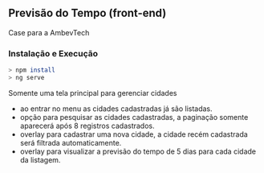 ## Previsão do Tempo (front-end)
Case para a AmbevTech

### Instalação e Execução
```sh
> npm install
> ng serve
```

Somente uma tela principal para gerenciar cidades
- ao entrar no menu as cidades cadastradas já são listadas.
- opção para pesquisar as cidades cadastradas, a paginação somente aparecerá após 8 registros cadastrados.
- overlay para cadastrar uma nova cidade, a cidade recém cadastrada será filtrada automaticamente.
- overlay para visualizar a previsão do tempo de 5 dias para cada cidade da listagem. 
